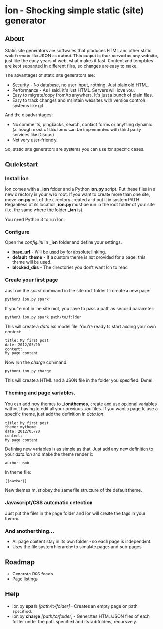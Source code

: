 
# Íon - Shocking simple static (site) generator

## About
Static site generators are softwares that produces HTML and other static web formats like JSON as output. This output is then served as any website, just like the early years of web, what makes it fast. Content and templates are kept separated in different files, so changes are easy to make.

The advantages of static site generators are:
* Security - No database, no user input, nothing. Just plain old HTML.
* Performance - As I said, it's just HTML. Servers will love you.
* Easy to migrate/copy from/to anywhere. It's just a bunch of plain files.
* Easy to track changes and maintain websites with version controls systems like git.

And the disadvantages:
* No comments, pingbacks, search, contact forms or anything dynamic (although most of this itens can be implemented with third party services like Disqus)
* Not very user-friendly.

So, static site generators are systems you can use for specific cases.

## Quickstart

### Install Íon
Íon comes with a **_ion** folder and a Python **ion.py** script. 
Put these files in a new directory in your web root. If you want to create more than one site, move **ion.py** out of the directory created and put it in system PATH. Regardless of its location, **ion.py** must be run in the root folder of your site (i.e. the same where the folder **_ion** is).

You need Python 3 to run Íon.

### Configure
Open the *config.ini* in **_ion** folder and define your settings.
* **base_url** - Will be used by for absolute linking.
* **default_theme** - If a custom theme is not provided for a page, this theme will be used.
* **blocked_dirs** - The directories you don't want Íon to read.

### Create your first page
Just run the *spark* command in the site root folder to create a new page:

    python3 ion.py spark
    
If you're not in the site root, you have to pass a path as second parameter:

    python3 ion.py spark path/to/folder

This will create a *data.ion* model file. You're ready to start adding your own content:

    title: My first post
    date: 2012/05/20
    content:
    My page content

Now run the *charge* command:
    
    python3 ion.py charge

This will create a HTML and a JSON file in the folder you specified. Done!

### Theming and page variables.
You can add new themes to **_ion/themes**, create and use optional variables without having to edit all your previous *.ion* files. If you want a page to use a specific theme, just add the definition in *data.ion*:

    title: My first post
    theme: mytheme
    date: 2012/05/20
    content:
    My page content

Defining new variables is as simple as that. Just add any new definition to your *data.ion* and make the theme render it:

    author: Bob

In theme file:

    {{author}}

New themes must obey the same file structure of the default theme.

### Javascript/CSS automatic detection
Just put the files in the page folder and Íon will create the tags in your theme.

### And another thing...
* All page content stay in its own folder - so each page is independent.
* Uses the file system hierarchy to simulate pages and sub-pages.

## Roadmap
* Generate RSS feeds
* Page listings

## Help

* ion.py **spark** *[path/to/folder]* - Creates an empty page on path specified.
* ion.py **charge** *[path/to/folder]* - Generates HTML/JSON files of each folder under the path specified and its subfolders, recursively.
